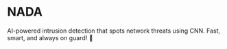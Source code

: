 # NADA
 AI-powered intrusion detection that spots network threats using CNN. Fast, smart, and always on guard! 🚀
